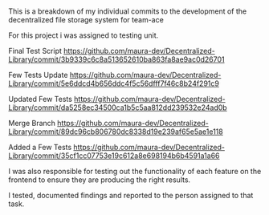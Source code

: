 #
This is a breakdown of my individual commits to the development of the decentralized file storage system for team-ace

For this project i was assigned to testing unit.


Final Test Script
https://github.com/maura-dev/Decentralized-Library/commit/3b9339c6c8a513652610ba863fa8ae9ac0d26701

Few Tests Update
https://github.com/maura-dev/Decentralized-Library/commit/5e6ddcd4b656ddc4f5c56dfff7f46c8b24f291c9

Updated Few Tests
https://github.com/maura-dev/Decentralized-Library/commit/da5258ec34500ca1b5c5aa812dd239532e24ad0b

Merge Branch
https://github.com/maura-dev/Decentralized-Library/commit/89dc96cb806780dc8338d19e239af65e5ae1e118

Added a Few Tests
https://github.com/maura-dev/Decentralized-Library/commit/35cf1cc07753e19c612a8e698194b6b4591a1a66

I was also responsible for testing out the functionality of each feature on the frontend to ensure they are producing the right results.

I tested, documented findings and reported to the person assigned to that task.


